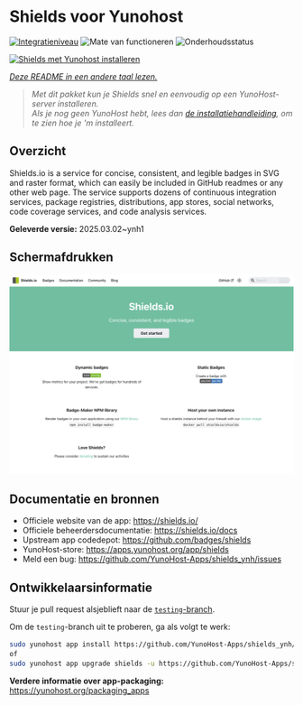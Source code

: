 <!--
NB: Deze README is automatisch gegenereerd door <https://github.com/YunoHost/apps/tree/master/tools/readme_generator>
Hij mag NIET handmatig aangepast worden.
-->

# Shields voor Yunohost

[![Integratieniveau](https://apps.yunohost.org/badge/integration/shields)](https://ci-apps.yunohost.org/ci/apps/shields/)
![Mate van functioneren](https://apps.yunohost.org/badge/state/shields)
![Onderhoudsstatus](https://apps.yunohost.org/badge/maintained/shields)

[![Shields met Yunohost installeren](https://install-app.yunohost.org/install-with-yunohost.svg)](https://install-app.yunohost.org/?app=shields)

*[Deze README in een andere taal lezen.](./ALL_README.md)*

> *Met dit pakket kun je Shields snel en eenvoudig op een YunoHost-server installeren.*  
> *Als je nog geen YunoHost hebt, lees dan [de installatiehandleiding](https://yunohost.org/install), om te zien hoe je 'm installeert.*

## Overzicht

Shields.io is a service for concise, consistent, and legible badges in SVG and raster format, which can easily be included in GitHub readmes or any other web page. The service supports dozens of continuous integration services, package registries, distributions, app stores, social networks, code coverage services, and code analysis services.

**Geleverde versie:** 2025.03.02~ynh1

## Schermafdrukken

![Schermafdrukken van Shields](./doc/screenshots/screenshot.png)

## Documentatie en bronnen

- Officiele website van de app: <https://shields.io/>
- Officiele beheerdersdocumentatie: <https://shields.io/docs>
- Upstream app codedepot: <https://github.com/badges/shields>
- YunoHost-store: <https://apps.yunohost.org/app/shields>
- Meld een bug: <https://github.com/YunoHost-Apps/shields_ynh/issues>

## Ontwikkelaarsinformatie

Stuur je pull request alsjeblieft naar de [`testing`-branch](https://github.com/YunoHost-Apps/shields_ynh/tree/testing).

Om de `testing`-branch uit te proberen, ga als volgt te werk:

```bash
sudo yunohost app install https://github.com/YunoHost-Apps/shields_ynh/tree/testing --debug
of
sudo yunohost app upgrade shields -u https://github.com/YunoHost-Apps/shields_ynh/tree/testing --debug
```

**Verdere informatie over app-packaging:** <https://yunohost.org/packaging_apps>
